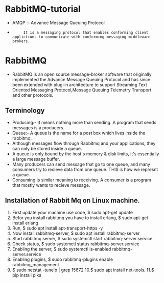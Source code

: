 # RabbitMQ-tutorial
-  AMQP :- Advance Message Queuing Protocol
-          It is a messaging protocol that enables conforming client applictions to communicate with conforming messaging middleware brokers.
# RabbitMQ
- RabbitMQ is an open source message-broker software that originally implemented the Advance Message Queuing Protocol and has since been extended with plug-in architecture to support Streaming Text Oriented Messaging Protocol,Message Queuing Telemetry Transport and other protocols.
## Terminology
- Producing:- It means nothing more than sending. A program that sends messages is a producers.
- Queue:- A queue is the name for a post box which lives inside the rabbitmq.
-  Although messages flow through Rabbitmq and your applications, they can only be stored inside a queue. 
-  A queue is only bound by the host's memory & disk limits, it's essentially a large message buffer.
- Many producers can send message that go to one queue, and many consumers try to recieve data from one queue. THIS is how we represnt a queue.
-  Consuming is similar meaning to receiving. A consumer is a program that mostly wants to recieve message.
## Installation of Rabbit Mq on Linux machine.
1. First update your machine use code, $ sudo apt-get update
2. Befor you install rabbitmq you have to install erlang, $ sudo apt-get install erlang
3. Run, $ sudo apt install apt-transport-https -y
4. Now install rabbitmq-server, $ sudo apt install rabbitmq-server
5. Start rabbitmq server, $ sudo systemctl start rabbitmq-server.service
6. Check status, $ sudo systemctl status rabbitmq-server.service
7. Enabling the server, $  sudo systemctl is-enabled rabbitmq-server.service
8. Enabling plugins, $ sudo rabbitmq-plugins enable rabbitmq_management
9. $ sudo netstat -tunelp | grep 15672
10.$ sudo apt install net-tools.
11.$ pip install pika




